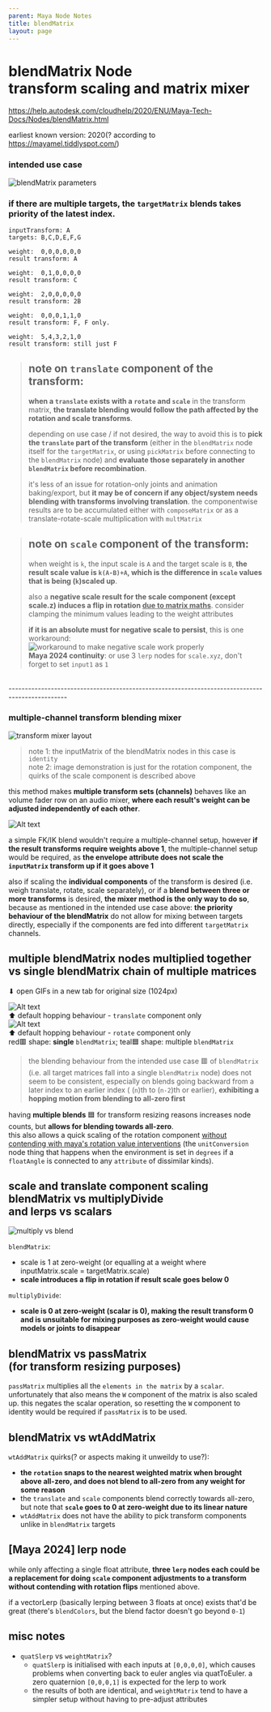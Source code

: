 ```yaml
---
parent: Maya Node Notes
title: blendMatrix
layout: page
---
```


# blendMatrix Node <br/> transform scaling and matrix mixer

https://help.autodesk.com/cloudhelp/2020/ENU/Maya-Tech-Docs/Nodes/blendMatrix.html

earliest known version: 2020(? according to https://mayamel.tiddlyspot.com/)

### intended use case

![blendMatrix parameters](img/mNode_blendMatrix.png)

### if there are multiple targets, the `targetMatrix` blends takes priority of the latest index. 

```
inputTransform: A
targets: B,C,D,E,F,G

weight:  0,0,0,0,0,0
result transform: A

weight:  0,1,0,0,0,0
result transform: C

weight:  2,0,0,0,0,0
result transform: 2B

weight:  0,0,0,1,1,0
result transform: F, F only.

weight:  5,4,3,2,1,0
result transform: still just F
```

> ## note on `translate` component of the transform:
> **when a `translate` exists with a `rotate` and `scale`** in the transform matrix, **the translate blending would follow the path affected by the rotation and scale transforms**.
>
> depending on use case / if not desired, the way to avoid this is to **pick the `translate` part of the transform** (either in the `blendMatrix` node itself for the `targetMatrix`, or using `pickMatrix` before connecting to the `blendMatrix` node) and **evaluate those separately in another `blendMatrix` before recombination**.
>
>it's less of an issue for rotation-only joints and animation baking/export, but **it may be of concern if any object/system needs blending with transforms involving translation**. the componentwise results are to be accumulated either with `composeMatrix` or as a translate-rotate-scale multiplication with `multMatrix`

> ## note on `scale` component of the transform:
>
> when weight is `k`, the input scale is `A` and the target scale is `B`, **the result scale value is `k(A-B)+A`, which is the difference in `scale` values that is being (`k`)scaled up**.
>
> also a **negative scale result for the scale component (except scale.z) induces a flip in rotation <u>due to matrix maths</u>**. consider clamping the minimum values leading to the weight attributes
>
> **if it is an absolute must for negative scale to persist**, this is one workaround:<br/>
> ![workaround to make negative scale work properly](img/mNode_blendMatrix_scaleWorkaround.png)<br/>
> **Maya 2024 continuity**: or use 3 `lerp` nodes for `scale.xyz`, don't forget to set `input1` as `1`

<br/> ------------------------------------------------------------------------------------------------

### multiple-channel transform blending mixer

![transform mixer layout](img/mNode_blendMatrix_transformMixer.png)<br/>
> note 1: the inputMatrix of the blendMatrix nodes in this case is `identity`<br/>
> note 2: image demonstration is just for the rotation component, the quirks of the scale component is described above

this method makes **multiple transform sets (channels)** behaves like an volume fader row on an audio mixer, **where each result's weight can be adjusted independently of each other**.

![Alt text](img/mNode_blendMatrix_multipleDriverDiagram.png)

a simple FK/IK blend wouldn't require a multiple-channel setup, however **if the result transforms require weights above 1**, the multiple-channel setup would be required, as **the envelope attribute does not scale the `inputMatrix` transform up if it goes above 1**

also if scaling the **individual components** of the transform is desired (i.e. weigh translate, rotate, scale separately), or if a **blend between three or more transforms** is desired, **the mixer method is the only way to do so**, because as mentioned in the intended use case above: **the priority behaviour of the blendMatrix** do not allow for mixing between targets directly, especially if the components are fed into different `targetMatrix` channels.

## multiple blendMatrix nodes multiplied together<br/> vs single blendMatrix chain of multiple matrices

⬇ open GIFs in a new tab for original size (1024px)

![Alt text](img/mNode_blendMatrix_comparisonTranslate.gif)<br/>
⬆ default hopping behaviour - `translate` component only<br/>
![Alt text](img/mNode_blendMatrix_comparisonRotate.gif)<br/>
⬆ default hopping behaviour - `rotate` component only<br/>
red🟥 shape: **single** `blendMatrix`; teal🟦 shape: multiple `blendMatrix`

> the blending behaviour from the intended use case 🟥 of `blendMatrix` (i.e. all target matrices fall into a single `blendMatrix` node) does not seem to be consistent, especially on blends going backward from a later index to an earlier index ( (`n`)th to (`n-2`)th or earlier), **exhibiting a hopping motion from blending to all-zero first**

having **multiple blends** 🟦 for transform resizing reasons increases node counts, but **allows for blending towards all-zero**.<br/>
this also allows a quick scaling of the rotation component <u>without contending with maya's rotation value interventions</u> (the `unitConversion` node thing that happens when the environment is set in `degrees` if a `floatAngle` is connected to any `attribute` of dissimilar kinds). 

## scale and translate component scaling<br/> blendMatrix vs multiplyDivide<br/> and lerps vs scalars

![multiply vs blend](img/mNode_blendMatrix_multiplyDivide.png)

`blendMatrix`:
- scale is 1 at zero-weight (or equalling at a weight where inputMatrix.scale = targetMatrix.scale)
- **scale introduces a flip in rotation if result scale goes below 0**

`multiplyDivide`:
- **scale is 0 at zero-weight (scalar is 0), making the result transform 0 and is unsuitable for mixing purposes as zero-weight would cause models or joints to disappear**

## blendMatrix vs passMatrix<br/> (for transform resizing purposes)

`passMatrix` multiplies all the `elements in the matrix` by a `scalar`. unfortunately that also means the `W` component of the matrix is also scaled up. this negates the scalar operation, so resetting the `W` component to identity would be required if `passMatrix` is to be used.

## blendMatrix vs wtAddMatrix

`wtAddMatrix` quirks(? or aspects making it unweildy to use?):
- **the `rotation` snaps to the nearest weighted matrix when brought above all-zero, and does not blend to all-zero from any weight for some reason**
- the `translate` and `scale` components blend correctly towards all-zero, but note that **`scale` goes to 0 at zero-weight due to its linear nature**
- `wtAddMatrix` does not have the ability to pick transform components unlike in `blendMatrix` targets

## [Maya 2024] lerp node

while only affecting a single float attribute, **three `lerp` nodes each could be a replacement for doing `scale` component adjustments to a transform without contending with rotation flips** mentioned above.

if a vectorLerp (basically lerping between 3 floats at once) exists that'd be great (there's `blendColors`, but the blend factor doesn't go beyond `0-1`)

## misc notes

- `quatSlerp` vs `weightMatrix`?
	- `quatSlerp` is initialised with each inputs at `[0,0,0,0]`, which causes problems when converting back to euler angles via quatToEuler. a zero quaternion `[0,0,0,1]` is expected for the lerp to work
	- the results of both are identical, and `weightMatrix` tend to have a simpler setup without having to pre-adjust attributes